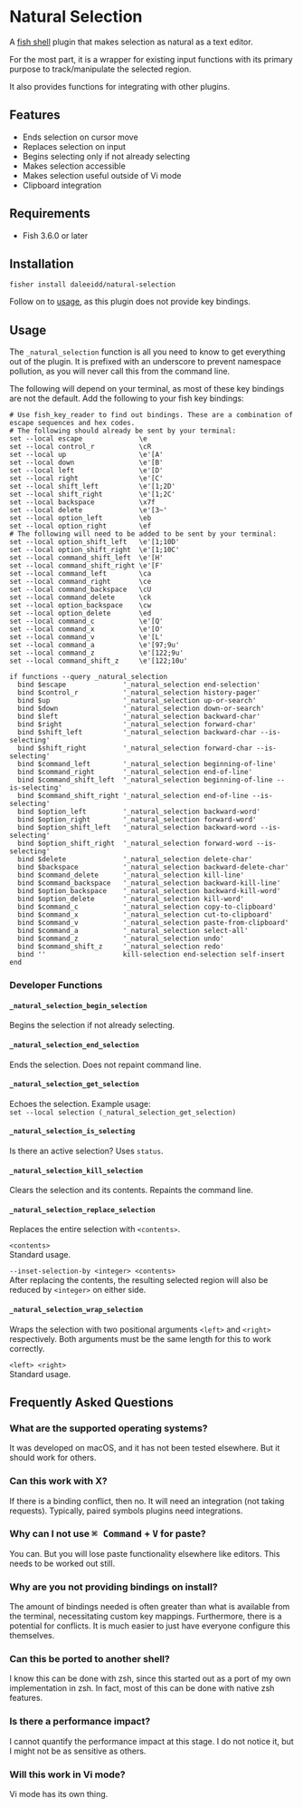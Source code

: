 # Natural Selection
A [fish shell] plugin that makes selection as natural as a text editor.

For the most part, it is a wrapper for existing input functions with its primary purpose to track/manipulate the selected region.

It also provides functions for integrating with other plugins.

## Features

- Ends selection on cursor move
- Replaces selection on input
- Begins selecting only if not already selecting
- Makes selection accessible
- Makes selection useful outside of Vi mode
- Clipboard integration

## Requirements

- Fish 3.6.0 or later

## Installation
`fisher install daleeidd/natural-selection`

Follow on to [usage](#usage), as this plugin does not provide key bindings.

## Usage

The `_natural_selection` function is all you need to know to get everything out of the plugin. It is prefixed with an underscore to prevent namespace pollution, as you will never call this from the command line.

The following will depend on your terminal, as most of these key bindings are not the default. Add the following to your fish key bindings:

```fish
# Use fish_key_reader to find out bindings. These are a combination of escape sequences and hex codes.
# The following should already be sent by your terminal:
set --local escape              \e
set --local control_r           \cR
set --local up                  \e'[A'
set --local down                \e'[B'
set --local left                \e'[D'
set --local right               \e'[C'
set --local shift_left          \e'[1;2D'
set --local shift_right         \e'[1;2C'
set --local backspace           \x7f
set --local delete              \e'[3~'
set --local option_left         \eb
set --local option_right        \ef
# The following will need to be added to be sent by your terminal:
set --local option_shift_left   \e'[1;10D'
set --local option_shift_right  \e'[1;10C'
set --local command_shift_left  \e'[H'
set --local command_shift_right \e'[F'
set --local command_left        \ca
set --local command_right       \ce
set --local command_backspace   \cU
set --local command_delete      \ck
set --local option_backspace    \cw
set --local option_delete       \ed
set --local command_c           \e'[Q'
set --local command_x           \e'[O'
set --local command_v           \e'[L'
set --local command_a           \e'[97;9u'
set --local command_z           \e'[122;9u'
set --local command_shift_z     \e'[122;10u'

if functions --query _natural_selection
  bind $escape              '_natural_selection end-selection'
  bind $control_r           '_natural_selection history-pager'
  bind $up                  '_natural_selection up-or-search'
  bind $down                '_natural_selection down-or-search'
  bind $left                '_natural_selection backward-char'
  bind $right               '_natural_selection forward-char'
  bind $shift_left          '_natural_selection backward-char --is-selecting'
  bind $shift_right         '_natural_selection forward-char --is-selecting'
  bind $command_left        '_natural_selection beginning-of-line'
  bind $command_right       '_natural_selection end-of-line'
  bind $command_shift_left  '_natural_selection beginning-of-line --is-selecting'
  bind $command_shift_right '_natural_selection end-of-line --is-selecting'
  bind $option_left         '_natural_selection backward-word'
  bind $option_right        '_natural_selection forward-word'
  bind $option_shift_left   '_natural_selection backward-word --is-selecting'
  bind $option_shift_right  '_natural_selection forward-word --is-selecting'
  bind $delete              '_natural_selection delete-char'
  bind $backspace           '_natural_selection backward-delete-char'
  bind $command_delete      '_natural_selection kill-line'
  bind $command_backspace   '_natural_selection backward-kill-line'
  bind $option_backspace    '_natural_selection backward-kill-word'
  bind $option_delete       '_natural_selection kill-word'
  bind $command_c           '_natural_selection copy-to-clipboard'
  bind $command_x           '_natural_selection cut-to-clipboard'
  bind $command_v           '_natural_selection paste-from-clipboard'
  bind $command_a           '_natural_selection select-all'
  bind $command_z           '_natural_selection undo'
  bind $command_shift_z     '_natural_selection redo'
  bind ''                   kill-selection end-selection self-insert
end
```

### Developer Functions

#### `_natural_selection_begin_selection`
Begins the selection if not already selecting.

#### `_natural_selection_end_selection`
Ends the selection. Does not repaint command line.

#### `_natural_selection_get_selection`
Echoes the selection. Example usage:<br>
`set --local selection (_natural_selection_get_selection)`

#### `_natural_selection_is_selecting`
Is there an active selection? Uses `status`.

#### `_natural_selection_kill_selection`
Clears the selection and its contents. Repaints the command line.

#### `_natural_selection_replace_selection`
Replaces the entire selection with `<contents>`.

`<contents>`<br>
Standard usage.

`--inset-selection-by <integer> <contents>`<br>
After replacing the contents, the resulting selected region will also be reduced by `<integer>` on either side.

#### `_natural_selection_wrap_selection`
Wraps the selection with two positional arguments `<left>` and `<right>` respectively. Both arguments must be the same length for this to work correctly.

`<left> <right>`<br>
Standard usage.

## Frequently Asked Questions

### What are the supported operating systems?
It was developed on macOS, and it has not been tested elsewhere. But it should work for others.

### Can this work with X?
If there is a binding conflict, then no. It will need an integration (not taking requests). Typically, paired symbols plugins need integrations.

### Why can I not use <kbd>⌘ Command</kbd> + <kbd>V</kbd> for paste?
You can. But you will lose paste functionality elsewhere like editors. This needs to be worked out still.

### Why are you not providing bindings on install?
The amount of bindings needed is often greater than what is available from the terminal, necessitating custom key mappings. Furthermore, there is a potential for conflicts. It is much easier to just have everyone configure this themselves.

### Can this be ported to another shell?
I know this can be done with zsh, since this started out as a port of my own implementation in zsh. In fact, most of this can be done with native zsh features.

### Is there a performance impact?
I cannot quantify the performance impact at this stage. I do not notice it, but I might not be as sensitive as others.

### Will this work in Vi mode?
Vi mode has its own thing.

[fish shell]: https://fishshell.com
[fisher]: https://github.com/jorgebucaran/fisher
